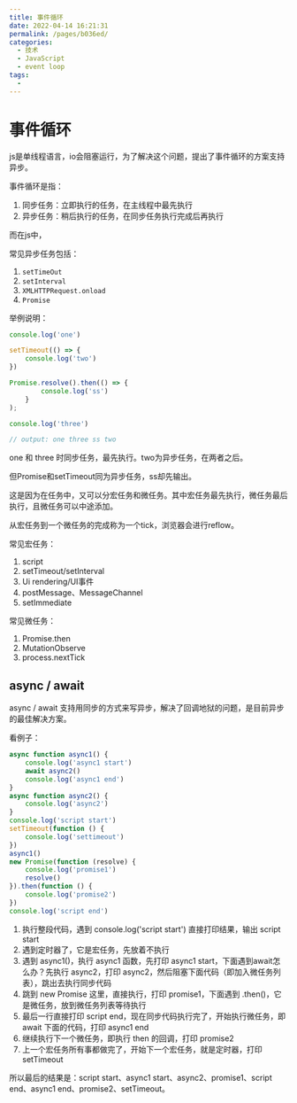 ```yaml
---
title: 事件循环
date: 2022-04-14 16:21:31
permalink: /pages/b036ed/
categories:
  - 技术
  - JavaScript
  - event loop
tags:
  - 
---
```


# 事件循环

js是单线程语言，io会阻塞运行，为了解决这个问题，提出了事件循环的方案支持异步。

事件循环是指：

1. 同步任务：立即执行的任务，在主线程中最先执行
2. 异步任务：稍后执行的任务，在同步任务执行完成后再执行

<!-- more -->

而在js中，

常见异步任务包括：

1. `setTimeOut`
2. `setInterval`
3. `XMLHTTPRequest.onload`
4. `Promise`

举例说明：

```javascript
console.log('one')

setTimeout(() => {
    console.log('two')
})

Promise.resolve().then(() => {
        console.log('ss')
    }
);

console.log('three')

// output: one three ss two
```

one 和 three 时同步任务，最先执行。two为异步任务，在两者之后。

但Promise和setTimeout同为异步任务，ss却先输出。

这是因为在任务中，又可以分宏任务和微任务。其中宏任务最先执行，微任务最后执行，且微任务可以中途添加。

从宏任务到一个微任务的完成称为一个tick，浏览器会进行reflow。

常见宏任务：

1. script
2. setTimeout/setInterval
3. Ui rendering/UI事件
4. postMessage、MessageChannel
5. setImmediate

常见微任务：

1. Promise.then
2. MutationObserve
3. process.nextTick

## async / await

async / await 支持用同步的方式来写异步，解决了回调地狱的问题，是目前异步的最佳解决方案。

看例子：

```javascript
async function async1() {
    console.log('async1 start')
    await async2()
    console.log('async1 end')
}
async function async2() {
    console.log('async2')
}
console.log('script start')
setTimeout(function () {
    console.log('settimeout')
})
async1()
new Promise(function (resolve) {
    console.log('promise1')
    resolve()
}).then(function () {
    console.log('promise2')
})
console.log('script end')
```

1. 执行整段代码，遇到 console.log('script start') 直接打印结果，输出 script start
2. 遇到定时器了，它是宏任务，先放着不执行
3. 遇到 async1()，执行 async1 函数，先打印 async1 start，下面遇到await怎么办？先执行 async2，打印 async2，然后阻塞下面代码（即加入微任务列表），跳出去执行同步代码
4. 跳到 new Promise 这里，直接执行，打印 promise1，下面遇到 .then()，它是微任务，放到微任务列表等待执行
5. 最后一行直接打印 script end，现在同步代码执行完了，开始执行微任务，即 await 下面的代码，打印 async1 end
6. 继续执行下一个微任务，即执行 then 的回调，打印 promise2
7. 上一个宏任务所有事都做完了，开始下一个宏任务，就是定时器，打印 setTimeout

所以最后的结果是：script start、async1 start、async2、promise1、script end、async1 end、promise2、setTimeout。
